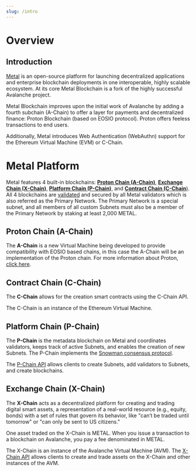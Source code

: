 ```yaml
---
slug: /intro
---
```


# Overview

## Introduction

[Metal](https://metalblockchain.org) is an open-source platform for launching decentralized applications and enterprise blockchain deployments in one interoperable, highly scalable ecosystem. At its core Metal Blockchain is a fork of the highly successful Avalanche project.

Metal Blockchain improves upon the initial work of Avalanche by adding a fourth subchain (A-Chain) to offer a layer for payments and decentralized finance: Proton Blockchain (based on EOSIO protocol). Proton offers feeless transactions to end users.

Additionally, Metal introduces Web Authentication (WebAuthn) support for the Ethereum Virtual Machine (EVM) or C-Chain.

# Metal Platform

Metal features 4 built-in blockchains: [**Proton Chain (A-Chain)**](#proton-chain-a-chain), [**Exchange Chain (X-Chain)**](#exchange-chain-x-chain), [**Platform Chain (P-Chain)**](#platform-chain-p-chain), and [**Contract Chain (C-Chain**)](#contract-chain-c-chain). All 4 blockchains are [validated](../../nodes/validate/staking.md) and secured by all Metal validators which is also referred as the Primary Network. The Primary Network is a special subnet, and all members of all custom Subnets must also be a member of the Primary Network by staking at least 2,000 METAL.

## Proton Chain (A-Chain)

The **A-Chain** is a new Virtual Machine being developed to provide compatibility with EOSIO based chains, in this case the A-Chain will be an implementation of the Proton chain. For more information about Proton, [click here](https://proton.org).

## Contract Chain (C-Chain)

The **C-Chain** allows for the creation smart contracts using the C-Chain API.

The C-Chain is an instance of the Ethereum Virtual Machine.

## Platform Chain (P-Chain)

The **P-Chain** is the metadata blockchain on Metal and coordinates validators, keeps track of active Subnets, and enables the creation of new Subnets. The P-Chain implements the [Snowman consensus protocol](../../#snowman-consensus-protocol).

The [P-Chain API](../../apis/metalgo/apis/p-chain.md) allows clients to create Subnets, add validators to Subnets, and create blockchains.

## Exchange Chain (X-Chain)

The **X-Chain** acts as a decentralized platform for creating and trading digital smart assets, a representation of a real-world resource (e.g., equity, bonds) with a set of rules that govern its behavior, like "can’t be traded until tomorrow" or "can only be sent to US citizens."

One asset traded on the X-Chain is METAL. When you issue a transaction to a blockchain on Avalanche, you pay a fee denominated in METAL.

The X-Chain is an instance of the Avalanche Virtual Machine (AVM). The [X-Chain API](../../apis/metalgo/apis/x-chain.md) allows clients to create and trade assets on the X-Chain and other instances of the AVM.
